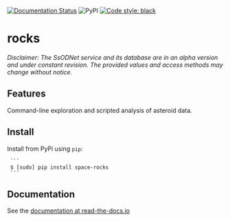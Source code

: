 [![Documentation Status](https://readthedocs.org/projects/rocks/badge/?version=latest)](https://rocks.readthedocs.io/en/latest/?badge=latest) ![PyPI](https://img.shields.io/pypi/v/space-rocks) [![Code style: black](https://img.shields.io/badge/code%20style-black-000000.svg)](https://github.com/psf/black)

# rocks

*Disclaimer: The SsODNet service and its database are in an alpha version and under constant revision. The provided values and access methods may change without notice.*

## Features

Command-line exploration and scripted analysis of asteroid data.
## Install

Install from PyPi using `pip`:

     ```
     $ [sudo] pip install space-rocks
     ```

## Documentation

See the [documentation at read-the-docs.io](https://rocks.readthedocs.io/en/latest/)
